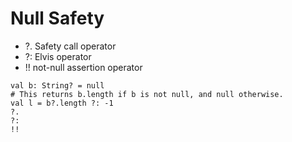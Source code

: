 # Null Safety

- ?. Safety call operator
- ?: Elvis operator
- !! not-null assertion operator

```
val b: String? = null
# This returns b.length if b is not null, and null otherwise.
val l = b?.length ?: -1
?.
?:
!!
```

